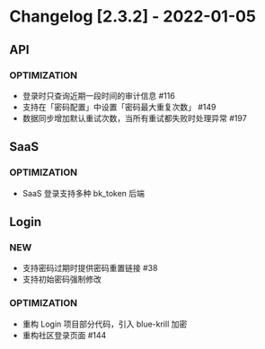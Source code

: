 <!-- generated by script, do not modify it manually -->
# Changelog [2.3.2] - 2022-01-05 

## API

### OPTIMIZATION

- 登录时只查询近期一段时间的审计信息 #116
- 支持在「密码配置」中设置「密码最大重复次数」 #149
- 数据同步增加默认重试次数，当所有重试都失败时处理异常 #197

## SaaS

### OPTIMIZATION

- SaaS 登录支持多种 bk_token 后端

## Login

### NEW

- 支持密码过期时提供密码重置链接 #38
- 支持初始密码强制修改

### OPTIMIZATION

- 重构 Login 项目部分代码，引入 blue-krill 加密
- 重构社区登录页面 #144

